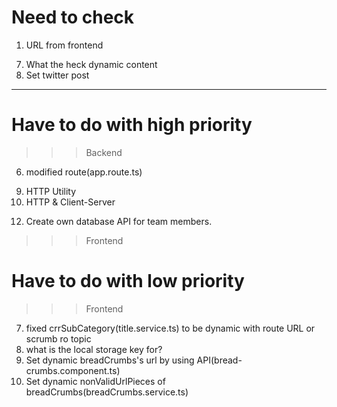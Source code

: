 # Need to check
1. URL from frontend
<!-- 2. PORT -->
<!-- 3. Connect mongoDB -->
<!-- 4. create own API data -->
<!-- 5. base, URI -->
<!-- 6. check again breadCrumbs to actually understand the code how its works -->
7. What the heck dynamic content
8. Set twitter post
---
# Have to do with high priority
>>> Backend
<!-- 1. set API_KEY -->
<!-- 2. get API_GET -->
<!-- 3. check base -->
<!-- 4. route -->
<!-- 5. modified controller(req.params.id)? -->
<!-- 6. check PORT again -->
6. modified route(app.route.ts)
<!-- 7. get database (have to watch again video) -->
<!-- 8. get URI -->
9. HTTP Utility
10. HTTP & Client-Server
<!-- 11. fixed /api/api route -->
12. Create own database API for team members.
>>> Frontend
<!-- 1. set min screen css(625px, 625px) -->
<!-- 2. set footer for category page -->
<!-- 3. set area for component -->
<!-- 4. split category and documentation page & component -->
<!-- 5. fix bug frontend html, css -->
<!-- 6. check again title to totally understand the code how its works -->
# Have to do with low priority
>>> Frontend
<!-- 1. edit sidebar -->
<!-- 2. edit side-nav-bar -->
<!-- 3. set footer for home page -->
<!-- 4. re-construction folder -->
<!-- 5. fixed footer go to bottom of the home page -->
7. fixed crrSubCategory(title.service.ts) to be dynamic with route URL or scrumb ro topic
8. what is the local storage key for?
9. Set dynamic breadCrumbs's url by using API(bread-crumbs.component.ts)
10. Set dynamic nonValidUrlPieces of breadCrumbs(breadCrumbs.service.ts) 

